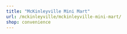```yaml
---
title: "McKinleyville Mini Mart"
url: /mckinleyville/mckinleyville-mini-mart/
shop: convenience
---
```

